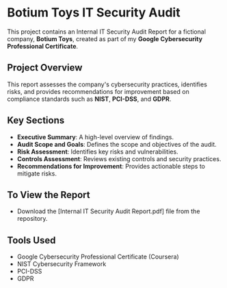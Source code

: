# Botium Toys IT Security Audit

This project contains an Internal IT Security Audit Report for a fictional company, **Botium Toys**, created as part of my **Google Cybersecurity Professional Certificate**.

## Project Overview

This report assesses the company's cybersecurity practices, identifies risks, and provides recommendations for improvement based on compliance standards such as **NIST**, **PCI-DSS**, and **GDPR**.

## Key Sections

- **Executive Summary**: A high-level overview of findings.
- **Audit Scope and Goals**: Defines the scope and objectives of the audit.
- **Risk Assessment**: Identifies key risks and vulnerabilities.
- **Controls Assessment**: Reviews existing controls and security practices.
- **Recommendations for Improvement**: Provides actionable steps to mitigate risks.

## To View the Report

- Download the [Internal IT Security Audit Report.pdf] file from the repository.

## Tools Used

- Google Cybersecurity Professional Certificate (Coursera)
- NIST Cybersecurity Framework
- PCI-DSS
- GDPR
